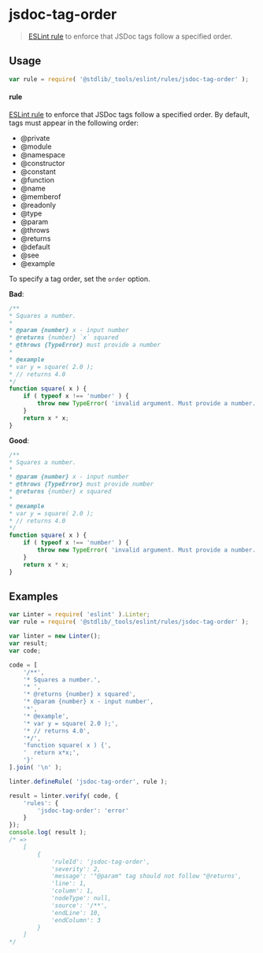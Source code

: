 <!--

@license Apache-2.0

Copyright (c) 2018 The Stdlib Authors.

Licensed under the Apache License, Version 2.0 (the "License");
you may not use this file except in compliance with the License.
You may obtain a copy of the License at

   http://www.apache.org/licenses/LICENSE-2.0

Unless required by applicable law or agreed to in writing, software
distributed under the License is distributed on an "AS IS" BASIS,
WITHOUT WARRANTIES OR CONDITIONS OF ANY KIND, either express or implied.
See the License for the specific language governing permissions and
limitations under the License.

-->

# jsdoc-tag-order

> [ESLint rule][eslint-rules] to enforce that JSDoc tags follow a specified order.

<section class="intro">

</section>

<!-- /.intro -->

<section class="usage">

## Usage

```javascript
var rule = require( '@stdlib/_tools/eslint/rules/jsdoc-tag-order' );
```

#### rule

[ESLint rule][eslint-rules] to enforce that JSDoc tags follow a specified order. By default, tags must appear in the following order:

-   @private
-   @module
-   @namespace
-   @constructor
-   @constant
-   @function
-   @name
-   @memberof
-   @readonly
-   @type
-   @param
-   @throws
-   @returns
-   @default
-   @see
-   @example

To specify a tag order, set the `order` option.

**Bad**:

<!-- eslint-disable stdlib/jsdoc-tag-order, valid-jsdoc -->

```javascript
/**
* Squares a number.
*
* @param {number} x - input number
* @returns {number} `x` squared
* @throws {TypeError} must provide a number
*
* @example
* var y = square( 2.0 );
* // returns 4.0
*/
function square( x ) {
    if ( typeof x !== 'number' ) {
        throw new TypeError( 'invalid argument. Must provide a number. Value: '+x );
    }
    return x * x;
}
```

**Good**:

```javascript
/**
* Squares a number.
*
* @param {number} x - input number
* @throws {TypeError} must provide number
* @returns {number} x squared
*
* @example
* var y = square( 2.0 );
* // returns 4.0
*/
function square( x ) {
    if ( typeof x !== 'number' ) {
        throw new TypeError( 'invalid argument. Must provide a number. Value: '+x );
    }
    return x * x;
}
```

</section>

<!-- /.usage -->

<section class="examples">

## Examples

<!-- eslint no-undef: "error" -->

```javascript
var Linter = require( 'eslint' ).Linter;
var rule = require( '@stdlib/_tools/eslint/rules/jsdoc-tag-order' );

var linter = new Linter();
var result;
var code;

code = [
    '/**',
    '* Squares a number.',
    '* ',
    '* @returns {number} x squared',
    '* @param {number} x - input number',
    '*',
    '* @example',
    '* var y = square( 2.0 );',
    '* // returns 4.0',
    '*/',
    'function square( x ) {',
    '  return x*x;',
    '}'
].join( '\n' );

linter.defineRule( 'jsdoc-tag-order', rule );

result = linter.verify( code, {
    'rules': {
        'jsdoc-tag-order': 'error'
    }
});
console.log( result );
/* =>
    [
        {
            'ruleId': 'jsdoc-tag-order',
            'severity': 2,
            'message': '"@param" tag should not follow "@returns',
            'line': 1,
            'column': 1,
            'nodeType': null,
            'source': '/**',
            'endLine': 10,
            'endColumn': 3
        }
    ]
*/
```

</section>

<!-- /.examples -->

<section class="links">

[eslint-rules]: https://eslint.org/docs/developer-guide/working-with-rules

</section>

<!-- /.links -->
